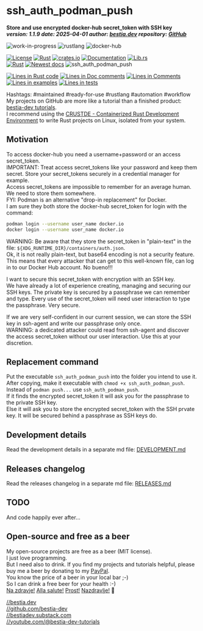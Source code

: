 <!-- markdownlint-disable MD041 -->
[//]: # (auto_md_to_doc_comments segment start A)

# ssh_auth_podman_push

[//]: # (auto_cargo_toml_to_md start)

**Store and use encrypted docker-hub secret_token with SSH key**  
***version: 1.1.9 date: 2025-04-01 author: [bestia.dev](https://bestia.dev) repository: [GitHub](https://github.com/CRUSTDE-ContainerizedRustDevEnv/ssh_auth_podman_push)***

 ![work-in-progress](https://img.shields.io/badge/work_in_progress-yellow)
 ![rustlang](https://img.shields.io/badge/rustlang-orange)
 ![docker-hub](https://img.shields.io/badge/docker_hub-orange)

[//]: # (auto_cargo_toml_to_md end)

 [![License](https://img.shields.io/badge/license-MIT-blue.svg)](https://github.com/CRUSTDE-ContainerizedRustDevEnv/ssh_auth_podman_push/blob/main/LICENSE)
 [![Rust](https://github.com/CRUSTDE-ContainerizedRustDevEnv/ssh_auth_podman_push/workflows/rust_fmt_auto_build_test/badge.svg)](https://github.com/CRUSTDE-ContainerizedRustDevEnv/ssh_auth_podman_push/)
 [![crates.io](https://img.shields.io/crates/v/ssh_auth_podman_push.svg)](https://crates.io/crates/ssh_auth_podman_push)
 [![Documentation](https://docs.rs/ssh_auth_podman_push/badge.svg)](https://docs.rs/ssh_auth_podman_push/)
 [![Lib.rs](https://img.shields.io/badge/Lib.rs-rust-orange.svg)](https://lib.rs/crates/ssh_auth_podman_push/)  
 [![Rust](https://github.com/CRUSTDE-ContainerizedRustDevEnv/ssh_auth_podman_push/workflows/rust_fmt_auto_build_test/badge.svg)](https://github.com/CRUSTDE-ContainerizedRustDevEnv/ssh_auth_podman_push/)
 [![Newest docs](https://img.shields.io/badge/newest_docs-blue.svg)](https://CRUSTDE-ContainerizedRustDevEnv.github.io/ssh_auth_podman_push/ssh_auth_podman_push/index.html)
 ![ssh_auth_podman_push](https://bestia.dev/webpage_hit_counter/get_svg_image/1719458563.svg)

[//]: # (auto_lines_of_code start)
[![Lines in Rust code](https://img.shields.io/badge/Lines_in_Rust-539-green.svg)](https://github.com/CRUSTDE-ContainerizedRustDevEnv/ssh_auth_podman_push/)
[![Lines in Doc comments](https://img.shields.io/badge/Lines_in_Doc_comments-306-blue.svg)](https://github.com/CRUSTDE-ContainerizedRustDevEnv/ssh_auth_podman_push/)
[![Lines in Comments](https://img.shields.io/badge/Lines_in_comments-66-purple.svg)](https://github.com/CRUSTDE-ContainerizedRustDevEnv/ssh_auth_podman_push/)
[![Lines in examples](https://img.shields.io/badge/Lines_in_examples-0-yellow.svg)](https://github.com/CRUSTDE-ContainerizedRustDevEnv/ssh_auth_podman_push/)
[![Lines in tests](https://img.shields.io/badge/Lines_in_tests-1-orange.svg)](https://github.com/CRUSTDE-ContainerizedRustDevEnv/ssh_auth_podman_push/)

[//]: # (auto_lines_of_code end)

Hashtags: #maintained #ready-for-use #rustlang #automation #workflow  
My projects on GitHub are more like a tutorial than a finished product: [bestia-dev tutorials](https://github.com/bestia-dev/tutorials_rust_wasm).  
I recommend using the [CRUSTDE - Containerized Rust Development Environment](https://github.com/CRUSTDE-ContainerizedRustDevEnv/crustde_cnt_img_pod) to write Rust projects on Linux, isolated from your system.  

## Motivation

To access docker-hub you need a username+password or an access secret_token.  
IMPORTANT: Treat access secret_tokens like your password and keep them secret. Store your secret_tokens securely in a credential manager for example.  
Access secret_tokens are impossible to remember for an average human. We need to store them somewhere.  
FYI: Podman is an alternative "drop-in replacement" for Docker.  
I am sure they both store the docker-hub secret_token for login with the command:

```bash
podman login --username user_name docker.io
docker login --username user_name docker.io
```

WARNING: Be aware that they store the secret_token in "plain-text" in the file: `${XDG_RUNTIME_DIR}/containers/auth.json`.  
Ok, it is not really plain-text, but base64 encoding is not a security feature.  
This means that every attacker that can get to this well-known file, can log in to our Docker Hub account. No bueno!!!

I want to secure this secret_token with encryption with an SSH key.  
We have already a lot of experience creating, managing and securing our SSH keys. The private key is secured by a passphrase we can remember and type. Every use of the secret_token will need user interaction to type the passphrase. Very secure.  

If we are very self-confident in our current session, we can store the SSH key in ssh-agent and write our passphrase only once.  
WARNING: a dedicated attacker could read from ssh-agent and discover the access secret_token without our user interaction. Use this at your discretion.  

## Replacement command

Put the executable `ssh_auth_podman_push` into the folder you intend to use it.  
After copying, make it executable with `chmod +x ssh_auth_podman_push`.  
Instead of `podman push...` use `ssh_auth_podman_push`.  
If it finds the encrypted secret_token it will ask you for the passphrase to the private SSH key.  
Else it will ask you to store the encrypted secret_token with the SSH prvate key. It will be secured behind a passphrase as SSH keys do.

## Development details

Read the development details in a separate md file:
[DEVELOPMENT.md](DEVELOPMENT.md)

## Releases changelog

Read the releases changelog in a separate md file:
[RELEASES.md](RELEASES.md)

## TODO

And code happily ever after...

## Open-source and free as a beer

My open-source projects are free as a beer (MIT license).  
I just love programming.  
But I need also to drink. If you find my projects and tutorials helpful, please buy me a beer by donating to my [PayPal](https://paypal.me/LucianoBestia).  
You know the price of a beer in your local bar ;-)  
So I can drink a free beer for your health :-)  
[Na zdravje!](https://translate.google.com/?hl=en&sl=sl&tl=en&text=Na%20zdravje&op=translate) [Alla salute!](https://dictionary.cambridge.org/dictionary/italian-english/alla-salute) [Prost!](https://dictionary.cambridge.org/dictionary/german-english/prost) [Nazdravlje!](https://matadornetwork.com/nights/how-to-say-cheers-in-50-languages/) 🍻

[//bestia.dev](https://bestia.dev)  
[//github.com/bestia-dev](https://github.com/bestia-dev)  
[//bestiadev.substack.com](https://bestiadev.substack.com)  
[//youtube.com/@bestia-dev-tutorials](https://youtube.com/@bestia-dev-tutorials)  

[//]: # (auto_md_to_doc_comments segment end A)

